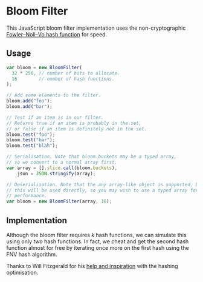 Bloom Filter
============

This JavaScript bloom filter implementation uses the non-cryptographic
[Fowler–Noll–Vo hash function][1] for speed.

Usage
-----

```javascript
var bloom = new BloomFilter(
  32 * 256, // number of bits to allocate.
  16        // number of hash functions.
);

// Add some elements to the filter.
bloom.add("foo");
bloom.add("bar");

// Test if an item is in our filter.
// Returns true if an item is probably in the set,
// or false if an item is definitely not in the set.
bloom.test("foo");
bloom.test("bar");
bloom.test("blah");

// Serialisation. Note that bloom.buckets may be a typed array,
// so we convert to a normal array first.
var array = [].slice.call(bloom.buckets),
    json = JSON.stringify(array);

// Deserialisation. Note that the any array-like object is supported, but
// this will be used directly, so you may wish to use a typed array for
// performance.
var bloom = new BloomFilter(array, 16);
```

Implementation
--------------

Although the bloom filter requires *k* hash functions, we can simulate this
using only *two* hash functions.  In fact, we cheat and get the second hash
function almost for free by iterating once more on the first hash using the FNV
hash algorithm.

Thanks to Will Fitzgerald for his [help and inspiration][2] with the hashing
optimisation.

[1]: http://isthe.com/chongo/tech/comp/fnv/
[2]: http://willwhim.wordpress.com/2011/09/03/producing-n-hash-functions-by-hashing-only-once/
